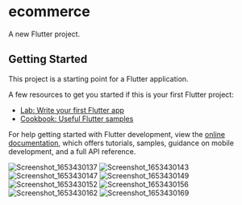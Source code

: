 # ecommerce

A new Flutter project.

## Getting Started

This project is a starting point for a Flutter application.

A few resources to get you started if this is your first Flutter project:

- [Lab: Write your first Flutter app](https://docs.flutter.dev/get-started/codelab)
- [Cookbook: Useful Flutter samples](https://docs.flutter.dev/cookbook)

For help getting started with Flutter development, view the
[online documentation](https://docs.flutter.dev/), which offers tutorials,
samples, guidance on mobile development, and a full API reference.

![Screenshot_1653430137](https://user-images.githubusercontent.com/26488205/170140396-03d8a04f-c157-4fa1-b782-5804f1de2765.png)
![Screenshot_1653430143](https://user-images.githubusercontent.com/26488205/170140403-81d11d91-7c43-4ea3-a0e9-f9639f1e711c.png)
![Screenshot_1653430147](https://user-images.githubusercontent.com/26488205/170140404-2aacfa31-968a-499c-823a-5f40da174b1f.png)
![Screenshot_1653430149](https://user-images.githubusercontent.com/26488205/170140407-92f42190-2419-4545-896f-60c29e30360a.png)
![Screenshot_1653430152](https://user-images.githubusercontent.com/26488205/170140409-25c719df-5188-4aed-925f-1f1fbbb4d1df.png)
![Screenshot_1653430156](https://user-images.githubusercontent.com/26488205/170140410-6b09db48-2bd0-4e0c-a01c-9ad0c933ac68.png)
![Screenshot_1653430162](https://user-images.githubusercontent.com/26488205/170140412-58349e7a-1150-4397-a8af-94d353f3819b.png)
![Screenshot_1653430169](https://user-images.githubusercontent.com/26488205/170140415-cb2f9182-dff4-46f1-bc6a-cf59e881f03a.png)

